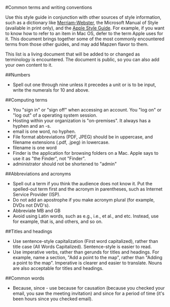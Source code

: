 #Common terms and writing conventions

Use this style guide in conjunction with other sources of style information, such as a dictionary like [Merriam-Webster](http://www.merriam-webster.com/), the Microsoft Manual of Style (available in print only), and the [Apple Style Guide](https://help.apple.com/asg/mac/2013/ASG_2013.pdf). For example, if you want to know how to refer to an item in Mac OS, defer to the term Apple uses for it. This document brings together some of the most commonly encountered terms from those other guides, and may add Mapzen flavor to them.

This list is a living document that will be added to or changed as terminology is encountered. The document is public, so you can also add your own content to it.

##Numbers
- Spell out one through nine unless it precedes a unit or is to be input, write the numerals for 10 and above.

##Computing terms
- You "sign in" or "sign off" when accessing an account. You "log on" or "log out" of a operating system session.
- Hosting within your organization is "on-premises". It always has a hyphen and an -s.
- email is one word, no hyphen.
- File format abbreviations (PDF, JPEG) should be in uppercase, and filename extensions (.pdf, .jpeg) in lowercase.
- filename is one word
- Finder is the application for browsing folders on a Mac. Apple says to use it as "the Finder", not "Finder".
- administrator should not be shortened to "admin"

##Abbreviations and acronyms
- Spell out a term if you think the audience does not know it. Put the spelled-out term first and the acronym in parentheses, such as Internet Service Provider (ISP).
- Do not add an apostrophe if you make acronym plural (for example, DVDs not DVD's).
- Abbreviate MB and GB
- Avoid using Latin words, such as e.g., i.e., et al., and etc. Instead, use for example, that is, and others, and so on.

##Titles and headings
- Use sentence-style capitalization (First word capitalized), rather than title case (All Words Capitalized). Sentence-style is easier to read.
- Use imperative verbs, rather than gerunds for titles and headings. For example, name a section, "Add a point to the map", rather than "Adding a point to the map". Imperative is clearer and easier to translate. Nouns are also acceptable for titles and headings.

##Common words
- Because, since - use because for causation (because you checked your email, you saw the meeting invitation) and since for a period of time (it's been hours since you checked email).
